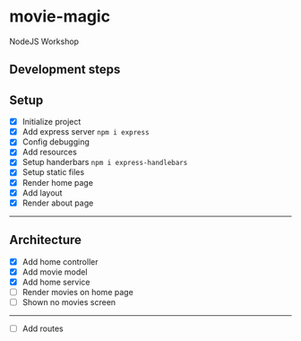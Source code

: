 # movie-magic
NodeJS Workshop

## Development steps

## Setup
- [x] Initialize project
- [x] Add express server `npm i express`
- [x] Config debugging
- [x] Add resources
- [x] Setup handerbars `npm i express-handlebars`
- [x] Setup static files
- [x] Render home page
- [x] Add layout
- [x] Render about page
---
## Architecture
- [x] Add home controller
- [x] Add movie model
- [x] Add home service
- [ ] Render movies on home page
- [ ] Shown no movies screen
---
- [ ] Add routes
